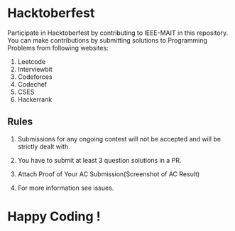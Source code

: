 # Hacktoberfest
Participate in Hacktoberfest by contributing to IEEE-MAIT in this repository.
You can make contributions by submitting solutions to Programming Problems from following websites:

1. Leetcode
2. Interviewbit
3. Codeforces
4. Codechef
5. CSES
6. Hackerrank

## Rules

1. Submissions for any ongoing contest will not be accepted and will be strictly dealt with.

2. You have to submit at least 3 question solutions in a PR.

3. Attach Proof of Your AC Submission(Screenshot of AC Result)

4. For more information see issues.

# Happy Coding !

